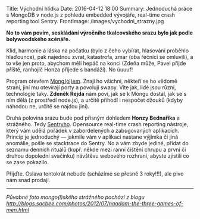 Title: Východní hlídka
Date: 2016-04-12 18:00
Summary: Jednoduchá práce s MongoDB v node.js z pohledu embedded vývojáře, real-time crash reporting tool Sentry.
FrontImage: /images/vychodni_strazny.jpg

**No to vám povím, seskládání výročního tkalcovského srazu bylo jak podle
bolywoodského scénáře.**

Klid, harmonie a láska na počátku (bylo z čeho vybírat, hlasování proběhlo
hlaďounce), pak najednou zvrat, katastrofa, zmar (oba řečníci se omluvili), a
to vše jen proto, abychom měli hepáč na konci (Zdeňa může, Pavel přijde příště,
ranhojič Honza přijede s bandáží). No úuuuf!

Program otevřem [Mong(ol)em][1]. Znají ho všichni, někteří se ho vědomě straní, jiní
mu otevírají porty a povolují swapy. Víte jak, lidé jsou různí, technologie
taky. **Zdeněk Rejda** nám poví, jak se k Mongu dostal, jak se s ním dělá (z
prostředí node.js), a určitě přihodí i nespočet džouků (kdyby náhodou ne, určitě
se najdou jiní).

Druhá polovina srazu bude pod přísným dohledem **Honzy Bednaříka** a strážného.
Tedy [Sentryho][2].  Opensource real-time crash reporting nástroje, který vám
udělá pořádek v zabordelených a zabugovaných aplikacích. Princip je jednoduchý
— jakmile vám v aplikaci nastane výjimka či jiná anomálie, pošle se stacktrace
do Sentry. No a vám zbyde jediné, přidat do seznamu denních rituálů (kupř.
někde mezi ranní čištění chrupu a první či druhou dopolední svačinku) návštěvu
webového rozhraní, abyste zjistili co se zase pokazilo.

Přijďte. Oslava tentokrát nebude (scházíme se přesně 3 roky!!!), ale pivo nám 
snad prodají.

---

*Půvabné foto mongo(l)ského strážného pochází z blogu http://blogs.sacbee.com/photos/2012/07/naadam-the-three-games-of-men.html*

[1]: https://www.mongodb.org/
[2]: https://getsentry.com/welcome/
